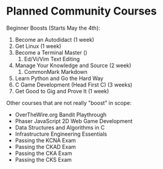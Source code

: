 # Planned Community Courses

Beginner Boosts (Starts May the 4th):

1. Become an Autodidact (1 week)
1. Get Linux (1 week)
1. Become a Terminal Master ()
   1. Ed/Vi/Vim Text Editing
1. Manage Your Knowledge and Source (2 week)
   1. CommonMark Markdown
1. Learn Python and Go the Hard Way
1. C Game Development (Head First C) (3 weeks)
1. Get Good to Gig and Prove It (1 week)

Other courses that are not really "boost" in scope:

* OverTheWire.org Bandit Playthrough
* Phaser JavaScript 2D Web Game Development
* Data Structures and Algorithms in C
* Infrastructure Engineering Essentials
* Passing the KCNA Exam
* Passing the CKAD Exam
* Passing the CKA Exam
* Passing the CKS Exam
